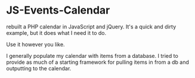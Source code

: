 # JS-Events-Calendar
rebuilt a PHP calendar in JavaScript and jQuery. It's a quick and dirty example, but it does what I need it to do.

Use it however you like.

I generally populate my calendar with items from a database.  I tried to provide as much of a starting framework for pulling items in from a db and outputting to the calendar.
